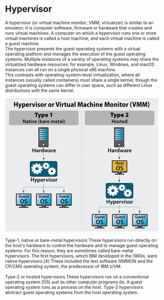  # Hypervisor
 
 A hypervisor (or virtual machine monitor, VMM, virtualizer) is similar to an emulator; it is computer software, firmware or hardware that creates and runs virtual machines. A computer on which a hypervisor runs one or more virtual machines is called a host machine, and each virtual machine is called a guest machine.<br> The hypervisor presents the guest operating systems with a virtual operating platform and manages the execution of the guest operating systems. Multiple instances of a variety of operating systems may share the virtualized hardware resources: for example, Linux, Windows, and macOS instances can all run on a single physical x86 machine. <br>This contrasts with operating-system–level virtualization, where all instances (usually called containers) must share a single kernel, though the guest operating systems can differ in user space, such as different Linux distributions with the same kernel.<br><br>
![](/assets/images/hypervisor.jpeg)<br><br>
Type-1, native or bare-metal hypervisors
    These hypervisors run directly on the host's hardware to control the hardware and to manage guest operating systems. For this reason, they are sometimes called bare-metal hypervisors. The first hypervisors, which IBM developed in the 1960s, were native hypervisors.[4] These included the test software SIMMON and the CP/CMS operating system, the predecessor of IBM z/VM.<br><br>
Type-2 or hosted hypervisors
    These hypervisors run on a conventional operating system (OS) just as other computer programs do. A guest operating system runs as a process on the host. Type-2 hypervisors abstract guest operating systems from the host operating system.
